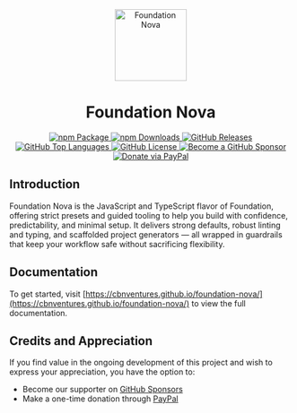 <div align="center">
  <a href="https://cbnventures.github.io/foundation-nova/">
    <picture>
      <img alt="Foundation Nova" src="https://cbnventures.github.io/foundation-nova/images/logo.svg" height="128">
    </picture>
  </a>
  <h1>Foundation Nova</h1>
  <a href="https://www.npmjs.com/package/@cbnventures/foundation-nova">
    <img alt="npm Package" src="https://img.shields.io/npm/v/@cbnventures/foundation-nova?style=for-the-badge&logo=npm&logoColor=%23ffffff&color=%23b25da6">
  </a>
  <a href="https://www.npmjs.com/package/@cbnventures/foundation-nova">
    <img alt="npm Downloads" src="https://img.shields.io/npm/dt/@cbnventures/foundation-nova?style=for-the-badge&logo=npm&logoColor=%23ffffff&color=%236688c3">
  </a>
  <a href="https://github.com/cbnventures/ntfy-reverse-proxy/releases">
    <img alt="GitHub Releases" src="https://img.shields.io/github/v/release/cbnventures/foundation-nova?style=for-the-badge&logo=github&logoColor=%23ffffff&color=%23b25da6">
  </a>
  <a href="https://github.com/cbnventures/foundation-nova">
    <img alt="GitHub Top Languages" src="https://img.shields.io/github/languages/top/cbnventures/foundation-nova?style=for-the-badge&logo=typescript&logoColor=%23ffffff&color=%236688c3">
  </a>
  <a href="https://github.com/cbnventures/foundation-nova/blob/HEAD/LICENSE">
    <img alt="GitHub License" src="https://img.shields.io/github/license/cbnventures/foundation-nova?style=for-the-badge&logo=googledocs&logoColor=%23ffffff&color=%2348a56a">
  </a>
  <a href="https://github.com/sponsors/cbnventures">
    <img alt="Become a GitHub Sponsor" src="https://img.shields.io/badge/github-sponsor-gray?style=for-the-badge&logo=githubsponsors&logoColor=%23ffffff&color=%23eaaf41">
  </a>
  <a href="https://www.paypal.com/biz/profile/cbnventures">
    <img alt="Donate via PayPal" src="https://img.shields.io/badge/paypal-donate-gray?style=for-the-badge&logo=paypal&logoColor=%23ffffff&color=%23ce4a4a">
  </a>
</div>

## Introduction

Foundation Nova is the JavaScript and TypeScript flavor of Foundation, offering strict presets and guided tooling to help you build with confidence, predictability, and minimal setup. It delivers strong defaults, robust linting and typing, and scaffolded project generators — all wrapped in guardrails that keep your workflow safe without sacrificing flexibility.

## Documentation

To get started, visit [https://cbnventures.github.io/foundation-nova/](https://cbnventures.github.io/foundation-nova/) to view the full documentation.

## Credits and Appreciation

If you find value in the ongoing development of this project and wish to express your appreciation, you have the option to:

- Become our supporter on [GitHub Sponsors](https://github.com/sponsors/cbnventures)
- Make a one-time donation through [PayPal](https://www.cbnventures.io/paypal/)
